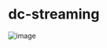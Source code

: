 # dc-streaming


![image](https://github.com/kpms-florian-przybylak/dc-streaming/assets/129939673/f28ddeb7-cc6a-40cf-848f-0ed584e008bf)
